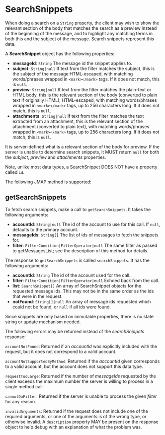 # SearchSnippets

When doing a search on a `String` property, the client may wish to show the relevant section of the body that matches the search as a preview instead of the beginning of the message, and to highlight any matching terms in both this and the subject of the message. Search snippets represent this data.

A **SearchSnippet** object has the following properties:

- **messageId**: `String`
  The message id the snippet applies to.
- **subject**: `String|null`
  If text from the filter matches the subject, this is the subject of the message HTML-escaped, with matching words/phrases wrapped in `<mark></mark>` tags. If it does not match, this is `null`.
- **preview**: `String|null`
  If text from the filter matches the plain-text or HTML body, this is the relevant section of the body (converted to plain text if originally HTML), HTML-escaped, with matching words/phrases wrapped in `<mark></mark>` tags, up to 256 characters long. If it does not match, this is `null`.
- **attachments**: `String|null`
  If text from the filter matches the text extracted from an attachment, this is the relevant section of the attachment (converted to plain text), with matching words/phrases wrapped in `<mark></mark>` tags, up to 256 characters long. If it does not match, this is `null`.

It is server-defined what is a relevant section of the body for preview. If the server is unable to determine search snippets, it MUST return `null` for both the *subject*, *preview* and *attachments* properties.

Note, unlike most data types, a SearchSnippet DOES NOT have a property called `id`.

The following JMAP method is supported:

## getSearchSnippets

To fetch search snippets, make a call to `getSearchSnippets`. It takes the following arguments:

- **accountId**: `String|null`
  The id of the account to use for this call. If `null`, defaults to the primary account.
- **messageIds**: `String[]`
  The list of ids of messages to fetch the snippets for.
- **filter**: `FilterCondition|FilterOperator|null`
  The same filter as passed to getMessagesList; see the description of this method for details.

The response to `getSearchSnippets` is called `searchSnippets`. It has the following arguments:

- **accountId**: `String`
  The id of the account used for the call.
- **filter**: `FilterCondition|FilterOperator|null`
  Echoed back from the call.
- **list**: `SearchSnippet[]`
  An array of SearchSnippet objects for the requested message ids. This may not be in the same order as the ids that were in the request.
- **notFound**: `String[]|null`
  An array of message ids requested which could not be found, or `null` if all
  ids were found.

Since snippets are only based on immutable properties, there is no state string or update mechanism needed.

The following errors may be returned instead of the *searchSnippets* response:

`accountNotFound`: Returned if an *accountId* was explicitly included with the request, but it does not correspond to a valid account.

`accountNotSupportedByMethod`: Returned if the *accountId* given corresponds to a valid account, but the account does not support this data type.

`requestTooLarge`: Returned if the number of *messageIds* requested by the client exceeds the maximum number the server is willing to process in a single method call.

`cannotDoFilter`: Returned if the server is unable to process the given *filter* for any reason.

`invalidArguments`: Returned if the request does not include one of the required arguments, or one of the arguments is of the wrong type, or otherwise invalid. A `description` property MAY be present on the response object to help debug with an explanation of what the problem was.
